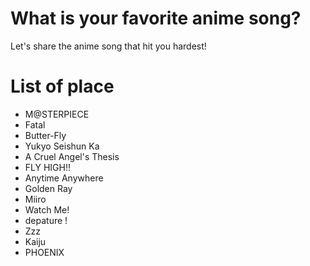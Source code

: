 # What is your favorite anime song?
Let's share the anime song that hit you hardest! 

# List of place
- M@STERPIECE
- Fatal
- Butter-Fly
- Yukyo Seishun Ka
- A Cruel Angel's Thesis
- FLY HIGH!!
- Anytime Anywhere
- Golden Ray
- Miiro
- Watch Me!
- depature !
- Zzz
- Kaiju
- PHOENIX

